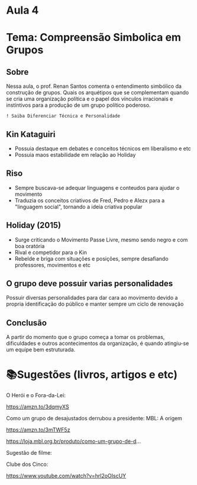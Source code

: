 # Aula 4

# Tema: Compreensão Simbolica em Grupos

## Sobre
Nessa aula, o prof. Renan Santos comenta o entendimento simbólico da construção de grupos. Quais os arquétipos que se complementam quando se cria uma organização política e o papel dos vínculos irracionais e instintivos para a produção de um grupo político poderoso.

    ! Saiba Diferenciar Técnica e Personalidade

## Kin Kataguiri
- Possuia destaque em debates e conceitos técnicos em liberalismo e  etc
- Possuia maos estabilidade em relação ao Holiday

## Riso
- Sempre buscava-se adequar linguagens e conteudos para ajudar o movimento
- Traduzia os conceitos criativos de Fred, Pedro e Alezx para a "linguagem social", tornando a ideia criativa popular

## Holiday (2015)
- Surge criticando o Movimento Passe Livre, mesmo sendo negro e com boa oratória
- Rival e competidor para o Kin
- Rebelde e briga com situações e posições, sempre desafiando professores, movimentos e etc

## O grupo deve possuir varias personalidades
Possuir diversas personalidades para dar cara ao movimento devido a propria identificação do público e manter sempre um ciclo de renovação

## Conclusão
A partir do momento que o grupo começa a tomar os problemas, dificuldades e outros acontecimentos da organização, é quando atingiu-se um equipe bem estruturada.

# 📚Sugestões (livros, artigos e etc)
O Herói e o Fora-da-Lei:

https://amzn.to/3dqmyXS

Como um grupo de desajustados derrubou a presidente: MBL: A origem

https://amzn.to/3mTWF5z

https://loja.mbl.org.br/produto/como-um-grupo-de-d...

Sugestão de filme:

Clube dos Cinco:

https://www.youtube.com/watch?v=hrl2oOIscUY


